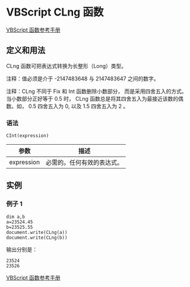 # VBScript CLng 函数

[VBScript 函数参考手册](/vbscript/vbscript_ref_functions.asp "VBScript 函数")

## 定义和用法

CLng 函数可把表达式转换为长整形（Long）类型。

注释：值必须是介于 -2147483648 与 2147483647 之间的数字。

注释：CLng 不同于 Fix 和 Int 函数删除小数部分， 而是采用四舍五入的方式。 当小数部分正好等于 0.5 时， CLng 函数总是将其四舍五入为最接近该数的偶数。如， 0.5 四舍五入为 0, 以及 1.5 四舍五入为 2 。

### 语法

```
CInt(expression)
```

| 参数 | 描述 |
| --- | --- |
| expression | 必需的。任何有效的表达式。 |

## 实例

### 例子 1

```
dim a,b
a=23524.45
b=23525.55
document.write(CLng(a))
document.write(CLng(b))
```

输出分别是：

```
23524
23526
```

[VBScript 函数参考手册](/vbscript/vbscript_ref_functions.asp "VBScript 函数")

